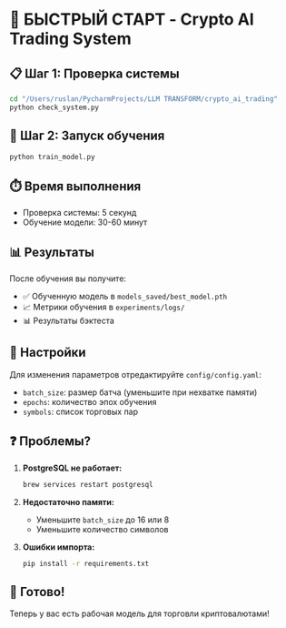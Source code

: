 # 🚀 БЫСТРЫЙ СТАРТ - Crypto AI Trading System

## 📋 Шаг 1: Проверка системы

```bash
cd "/Users/ruslan/PycharmProjects/LLM TRANSFORM/crypto_ai_trading"
python check_system.py
```

## 🎯 Шаг 2: Запуск обучения

```bash
python train_model.py
```

## ⏱️ Время выполнения

- Проверка системы: 5 секунд
- Обучение модели: 30-60 минут

## 📊 Результаты

После обучения вы получите:
- ✅ Обученную модель в `models_saved/best_model.pth`
- 📈 Метрики обучения в `experiments/logs/`
- 📊 Результаты бэктеста

## 🔧 Настройки

Для изменения параметров отредактируйте `config/config.yaml`:
- `batch_size`: размер батча (уменьшите при нехватке памяти)
- `epochs`: количество эпох обучения
- `symbols`: список торговых пар

## ❓ Проблемы?

1. **PostgreSQL не работает:**
   ```bash
   brew services restart postgresql
   ```

2. **Недостаточно памяти:**
   - Уменьшите `batch_size` до 16 или 8
   - Уменьшите количество символов

3. **Ошибки импорта:**
   ```bash
   pip install -r requirements.txt
   ```

## 🎉 Готово!

Теперь у вас есть рабочая модель для торговли криптовалютами!